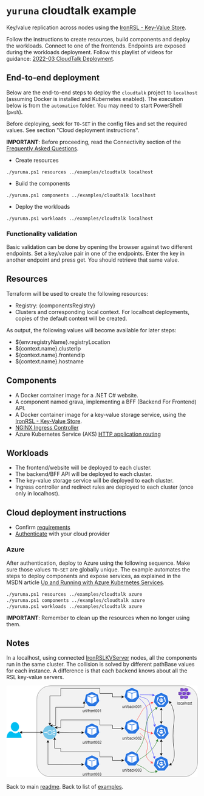 # `yuruna` cloudtalk example

Key/value replication across nodes using the [IronRSL - Key-Value Store](https://github.com/microsoft/Ironclad/blob/main/ironfleet/README.md#ironrsl---key-value-store).

Follow the instructions to create resources, build components and deploy the workloads. Connect to one of the frontends. Endpoints are exposed during the workloads deployment. Follow this playlist of videos for guidance: [2022-03 CloudTalk Deployment](https://www.youtube.com/playlist?list=PLkI9M1RY7tAu1SxfDvXhBuSjYWgx0CrfI).

## End-to-end deployment

Below are the end-to-end steps to deploy the `cloudtalk` project to `localhost` (assuming Docker is installed and Kubernetes enabled). The execution below is from the `automation` folder. You may need to start PowerShell (`pwsh`).

Before deploying, seek for `TO-SET` in the config files and set the required values. See section "Cloud deployment instructions".

**IMPORTANT**: Before proceeding, read the Connectivity section of the [Frequently Asked Questions](../../docs/faq.md).

- Create resources

```shell
./yuruna.ps1 resources ../examples/cloudtalk localhost
```

- Build the components

```shell
./yuruna.ps1 components ../examples/cloudtalk localhost
```

- Deploy the  workloads

```shell
./yuruna.ps1 workloads ../examples/cloudtalk localhost
```

### Functionality validation

Basic validation can be done by opening the browser against two different endpoints.
Set a key/value pair in one of the endpoints.
Enter the key in another endpoint and press get. You should retrieve that same value.

## Resources

Terraform will be used to create the following resources:

- Registry: {componentsRegistry}
- Clusters and corresponding local context. For localhost deployments, copies of the default context will be created.

As output, the following values will become available for later steps:

- ${env:registryName}.registryLocation
- ${context.name}.clusterIp
- ${context.name}.frontendIp
- ${context.name}.hostname

## Components

- A Docker container image for a .NET C# website.
- A component named grava, implementing a BFF (Backend For Frontend) API.
- A Docker container image for a key-value storage service, using the [IronRSL - Key-Value Store](https://github.com/microsoft/Ironclad/blob/main/ironfleet/README.md#ironrsl---key-value-store).
- [NGINX Ingress Controller](https://kubernetes.github.io/ingress-nginx)
- Azure Kubernetes Service (AKS) [HTTP application routing](https://docs.microsoft.com/en-us/azure/aks/http-application-routing)

## Workloads

- The frontend/website will be deployed to each cluster.
- The backend/BFF API will be deployed to each cluster.
- The key-value storage service will be deployed to each cluster.
- Ingress controller and redirect rules are deployed to each cluster (once only in localhost).

## Cloud deployment instructions

- Confirm [requirements](../../docs/requirements.md)
- [Authenticate](../../docs/authenticate.md) with your cloud provider

### Azure

After authentication, deploy to Azure using the following sequence. Make sure those values `TO-SET` are globally unique. The example automates the steps to deploy components and expose services, as explained in the MSDN article [Up and Running with Azure Kubernetes Services](https://docs.microsoft.com/en-us/archive/msdn-magazine/2018/december/containers-up-and-running-with-azure-kubernetes-services).

```shell
./yuruna.ps1 resources ../examples/cloudtalk azure
./yuruna.ps1 components ../examples/cloudtalk azure
./yuruna.ps1 workloads ../examples/cloudtalk azure
```

**IMPORTANT**: Remember to clean up the resources when no longer using them.

## Notes

In a localhost, using connected [IronRSLKVServer](https://github.com/microsoft/Ironclad/tree/main/ironfleet/src/IronRSLKVServer) nodes, all the components run in the same cluster. The collision is solved by different pathBase values for each instance. A difference is that each backend knows about all the RSL key-value servers.

<img src="docs/cloudtalk-localhost-ironrslkv.png" alt="cloudtalk in the localhost using ironrslkv" width="640"/>

Back to main [readme](../../README.md). Back to list of [examples](../README.md).
